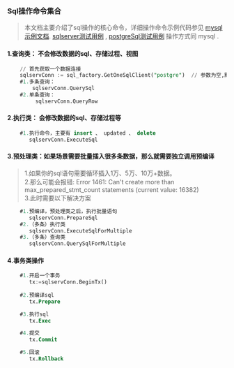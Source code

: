 ### Sql操作命令集合  
>本文档主要介绍了sql操作的核心命令，详细操作命令示例代码参见 [mysql示例文档](../app/model/test.go).  [sqlserver测试用例](../test/db_sqlserver_test.go) , [postgreSql测试用例](../test/db_postgresql_test.go) 操作方式同 mysql .      

#### 1.查询类： 不会修改数据的sql、存储过程、视图
```sql
    // 首先获取一个数据连接
    sqlservConn := sql_factory.GetOneSqlClient("postgre")  // 参数为空,默认就是mysql驱动,您还可以传递 sqlserver 、 postgresql 参数获取对应数据库的一个连接.
    #1.多条查询： 
        sqlservConn.QuerySql
    #2.单条查询： 
         sqlservConn.QueryRow
```

#### 2.执行类： 会修改数据的sql、存储过程等  
```sql
    #1.执行命令，主要有 insert 、 updated 、 delete   
       sqlservConn.ExecuteSql
```       

#### 3.预处理类：如果场景需要批量插入很多条数据，那么就需要独立调用预编译
>   1.如果你的sql语句需要循环插入1万、5万、10万+数据。  
>   2.那么可能会报错:  Error 1461: Can't create more than max_prepared_stmt_count statements (current value: 16382)  
>   3.此时需要以下解决方案  
```sql
    #1.预编译，预处理类之后，执行批量语句
       sqlservConn.PrepareSql
    #2.（多条）执行类
       sqlservConn.ExecuteSqlForMultiple
    #3.（多条）查询类
       sqlservConn.QuerySqlForMultiple    
```        

#### 4.事务类操作
```sql
    #1.开启一个事务
       tx:=sqlservConn.BeginTx()
    
    #2.预编译sql
       tx.Prepare

    #3.执行sql
       tx.Exec

    #4.提交
       tx.Commit

    #5.回滚
       tx.Rollback         
``` 
  